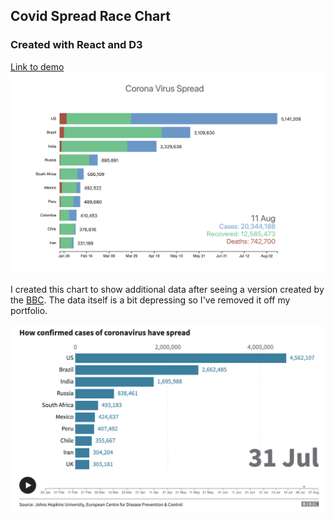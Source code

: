 
## Covid Spread Race Chart
### Created with React and D3 
[Link to demo](https://naomigreen.github.io/covid-chart/)
<a href="https://naomigreen.github.io/covid-chart/">![bbc](src/assets/race-chart.png)</a>

I created this chart to show additional data after seeing a version created by the [BBC](https://www.bbc.co.uk/news/world-51235105).
The data itself is a bit depressing so I've removed it off my portfolio. 

<a href="https://www.bbc.co.uk/news/world-51235105"> ![bbc](src/assets/bbc.png) </a>
